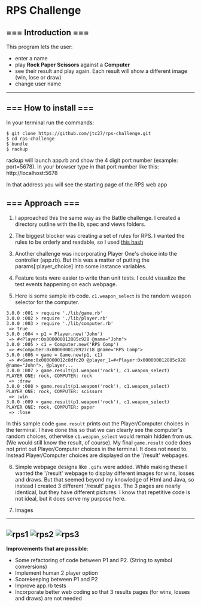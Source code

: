# RPS Challenge
=== Introduction ===
---------

This program lets the user:
- enter a name
- play **Rock Paper Scissors** against a **Computer** 
- see their result and play again.  Each result will show a different image (win, lose or draw)
- change user name

---------
=== How to install ===
---------
In your terminal run the commands:
```
$ git clone https://github.com/jtc27/rps-challenge.git
$ cd rps-challenge
$ bundle
$ rackup
```
rackup will launch app.rb and show the 4 digit port number (example: port=5678).  In your browser type in  that port number like this: http://localhost:5678

In that address you will see the starting page of the RPS web app

=== Approach ===
---------
1. I approached this the same way as the Battle challenge.  I created a directory outline with the lib, spec and views folders.

2. The biggest blocker was creating a set of rules for RPS.  I wanted the rules to be orderly and readable, so I used [this hash](https://stackoverflow.com/questions/10923486/hw-impossibility-create-a-rock-paper-scissors-program-in-ruby-without-using-c)

3. Another challenge was incorporating Player One's choice into the controller (app.rb).  But this was a matter of putting the params[:player_choice] into some instance variables.

4. Feature tests were easier to write than unit tests.  I could visualize the test events happening on each webpage.

5. Here is some sample irb code.  ```c1.weapon_select``` is the random weapon selector for the computer.

```
3.0.0 :001 > require './lib/game.rb'
3.0.0 :002 > require './lib/player.rb'
3.0.0 :003 > require './lib/computer.rb'
 => true
3.0.0 :004 > p1 = Player.new('John')
 => #<Player:0x000000012885c928 @name="John">
3.0.0 :005 > c1 = Computer.new('RPS Comp')
 => #<Computer:0x0000000128927c18 @name="RPS Comp">
3.0.0 :006 > game = Game.new(p1, c1)
 => #<Game:0x000000012c8dfc20 @player_1=#<Player:0x000000012885c928 @name="John">, @player...
3.0.0 :007 > game.result(p1.weapon('rock'), c1.weapon_select)
PLAYER ONE: rock, COMPUTER: rock
 => :draw
3.0.0 :008 > game.result(p1.weapon('rock'), c1.weapon_select)
PLAYER ONE: rock, COMPUTER: scissors
 => :win
3.0.0 :009 > game.result(p1.weapon('rock'), c1.weapon_select)
PLAYER ONE: rock, COMPUTER: paper
 => :lose
```
In this sample code ```game.result``` prints out the Player/Computer choices in the terminal.  I have done this so that we can clearly see the computer's random choices, otherwise ```c1.weapon_select``` would remain hidden from us.  (We would still know the result, of course).  My final ```game.result``` code does not print out Player/Computer choices in the terminal.  It does not need to.  Instead Player/Computer choices are displayed on the '/result' webpages.

6. Simple webpage designs like ```.gifs``` were added.  While making these I wanted the '/result' webpage to display different images for wins, losses and draws.  But that seemed beyond my knowledge of Html and Java, so instead I created 3 different '/result' pages.  The 3 pages are nearly identical, but they have different pictures.  I know that repetitive code is not ideal, but it does serve my purpose here.

7. Images

----
![rps1](https://imgur.com/nDcrpg5m.png) ![rps2](https://imgur.com/80lK0UNm.png) ![rps3](https://imgur.com/pFyQ5kWm.png)
----


**Improvements that are possible**:

* Some refactoring of code between P1 and P2.  (String to symbol conversions)
* Implement human 2 player option 
* Scorekeeping between P1 and P2
* Improve app.rb tests
* Incorporate better web coding so that 3 results pages (for wins, losses and draws) are not needed
